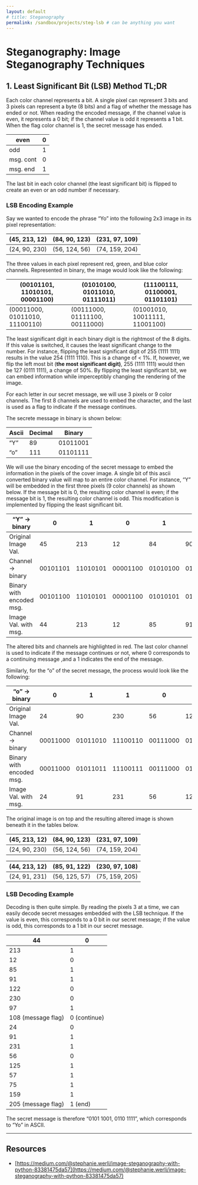 ```yaml
---
layout: default
# title: Steganography
permalink: /sandbox/projects/steg-lsb # can be anything you want
---
```


# Steganography: Image Steganography Techniques

## 1. Least Significant Bit (LSB) Method TL;DR

Each color channel represents a bit. A single pixel can represent 3 bits and 3 pixels can represent a byte (8 bits) and a flag of whether the message has ended or not. When reading the encoded message, if the channel value is even, it represents a 0 bit; if the channel value is odd it represents a 1 bit. When the flag color channel is 1, the secret message has ended.

| even | 0 |
| --- | --- |
| odd | 1 |
| msg. cont | 0 |
| msg. end | 1 |

The last bit in each color channel (the least significant bit) is flipped to create an even or an odd number if necessary.

### LSB Encoding Example

Say we wanted to encode the phrase “Yo” into the following 2x3 image in its pixel representation:

| (45, 213, 12) | (84, 90, 123) | (231, 97, 109) |
| --- | --- | --- |
| (24, 90, 230) | (56, 124, 56) | (74, 159, 204) |

The three values in each pixel represent red, green, and blue color channels. Represented in binary, the image would look like the following:

| (00101101, 11010101, 00001100) | (01010100, 01011010, 01111011) | (11100111, 01100001, 01101101) |
| --- | --- | --- |
| (00011000, 01011010, 11100110) | (00111000, 01111100, 00111000) | (01001010, 10011111, 11001100) |

The least significant digit in each binary digit is the rightmost of the 8 digits. If this value is switched, it causes the least significant change to the number. For instance, flipping the least significant digit of 255 (1111 1111) results in the value 254 (1111 1110). This is a change of < 1%. If, however, we flip the left most bit (********************the most significant digit)********************, 255 (1111 1111) would then be 127 (0111 1111), a change of 50%. By flipping the least significant bit, we can embed information while imperceptibly changing the rendering of the image.

For each letter in our secret message, we will use 3 pixels or 9 color channels. The first 8 channels are used to embed the character, and the last is used as a flag to indicate if the message continues. 

The secrete message in binary is shown below:

| Ascii | Decimal | Binary |
| --- | --- | --- |
| “Y” | 89 | 01011001 |
| “o” | 111 | 01101111 |

We will use the binary encoding of the secret message to embed the information in the pixels of the cover image. A single bit of this ascii converted binary value will map to an entire color channel. For instance, “Y” will be embedded in the first three pixels (9 color channels) as shown below. If the message bit is 0, the resulting color channel is even; if the message bit is 1, the resulting color channel is odd. This modification is implemented by flipping the least significant bit.

| “Y” → binary | 0 | 1 | 0 | 1 | 1 | 0 | 0 | 1 | Msg. Flag (0) |
| --- | --- | --- | --- | --- | --- | --- | --- | --- | --- |
| Original Image Val. | 45 | 213 | 12 | 84 | 90 | 123 | 231 | 97 | 109 |
| Channel → binary | 00101101 | 11010101 | 00001100 | 01010100 | 01011010 | 01111011 | 11100111 | 01100001 | 01101101 |
| Binary with encoded msg. | 00101100 | 11010101 | 00001100 | 01010101 | 01011011 | 01111010 | 11100110 | 01100001 | 01101100 |
| Image Val. with msg. | 44 | 213 | 12 | 85 | 91 | 122 | 230 | 97 | 108 |

The altered bits and channels are highlighted in red. The last color channel is used to indicate if the message continues or not, where 0 corresponds to a continuing message ,and a 1 indicates the end of the message.

Similarly, for the “o” of the secret message, the process would look like the following:

| “o” → binary | 0 | 1 | 1 | 0 | 1 | 1 | 1 | 1 | Msg. Flag (1) |
| --- | --- | --- | --- | --- | --- | --- | --- | --- | --- |
| Original Image Val. | 24 | 90 | 230 | 56 | 124 | 56 | 74 | 159 | 204 |
| Channel → binary | 00011000 | 01011010 | 11100110 | 00111000 | 01111100 | 00111000 | 01001010 | 10011111 | 11001100 |
| Binary with encoded msg. | 00011000 | 01011011 | 11100111 | 00111000 | 01111101 | 00111001 | 01001011 | 10011111 | 11001101 |
| Image Val. with msg. | 24 | 91 | 231 | 56 | 125 | 57 | 75 | 159 | 205 |

The original image is on top and the resulting altered image is shown beneath it in the tables below.

| (45, 213, 12) | (84, 90, 123) | (231, 97, 109) |
| --- | --- | --- |
| (24, 90, 230) | (56, 124, 56) | (74, 159, 204) |

| (44, 213, 12) | (85, 91, 122) | (230, 97, 108) |
| --- | --- | --- |
| (24, 91, 231) | (56, 125, 57) | (75, 159, 205) |

### LSB Decoding Example

Decoding is then quite simple. By reading the pixels 3 at a time, we can easily decode secret messages embedded with the LSB technique. If the value is even, this corresponds to a 0 bit in our secret message; if the value is odd, this corresponds to a 1 bit in our secret message.

| 44 | 0 |
| --- | --- |
| 213 | 1 |
| 12 | 0 |
| 85 | 1 |
| 91 | 1 |
| 122 | 0 |
| 230 | 0 |
| 97 | 1 |
| 108 (message flag) | 0 (continue) |
| 24 | 0 |
| 91 | 1 |
| 231 | 1 |
| 56 | 0 |
| 125 | 1 |
| 57 | 1 |
| 75  | 1 |
| 159 | 1 |
| 205 (message flag) | 1 (end) |

The secret message is therefore “0101 1001, 0110 1111”, which corresponds to “Yo” in ASCII.

---

## Resources

- [https://medium.com/@stephanie.werli/image-steganography-with-python-83381475da57](https://medium.com/@stephanie.werli/image-steganography-with-python-83381475da57)